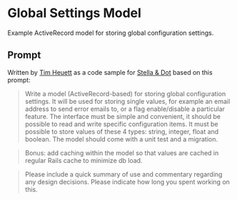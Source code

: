 # Global Settings Model

Example ActiveRecord model for storing global configuration settings.

## Prompt

Written by [Tim Heuett](http://github.com/timhugh) as a code sample for [Stella & Dot](http://stelladot.com) based on this prompt:

> Write a model (ActiveRecord-based) for storing global configuration settings. It will be used for storing single values, for example an email address to send error emails to, or a flag enable/disable a particular feature. The interface must be simple and convenient, it should be possible to read and write specific configuration items. It must be possible to store values of these 4 types: string, integer, float and boolean. The model should come with a unit test and a migration.

> Bonus: add caching within the model so that values are cached in regular Rails cache to minimize db load.

> Please include a quick summary of use and commentary regarding any design decisions. Please indicate how long you spent working on this.
